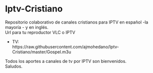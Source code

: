 # Iptv-Cristiano
Repositorio colaborativo de canales cristianos para IPTV en español -la mayoría - y en inglés.<br>
Url para tu reproductor VLC o IPTV
  <ul><li>TV: <br>
  https://raw.githubusercontent.com/ajmohedano/Iptv-Cristiano/master/Gospel.m3u
</ul>

Todos los aportes a canales de tv por IPTV son bienvenidos.<br>
Saludos.
